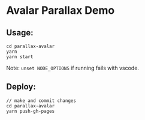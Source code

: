 # Avalar Parallax Demo

## Usage:
```
cd parallax-avalar
yarn
yarn start
```
Note: `unset NODE_OPTIONS` if running fails with vscode.

## Deploy:
```
// make and commit changes
cd parallax-avalar
yarn push-gh-pages 
```